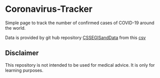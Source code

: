 # Coronavirus-Tracker

Simple page to track the number of confirmed cases of COVID-19 around the world.

Data is provided by git hub repository [CSSEGISandData](https://github.com/CSSEGISandData) from this [csv](https://raw.githubusercontent.com/CSSEGISandData/COVID-19/master/csse_covid_19_data/csse_covid_19_time_series/time_series_covid19_confirmed_global.csv)

## Disclaimer
This repository is not intended to be used for medical advice. It is only for learning purposes.